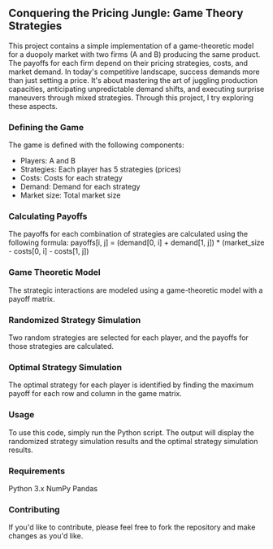## Conquering the Pricing Jungle: Game Theory Strategies 

This project contains a simple implementation of a game-theoretic model for a duopoly market with two firms (A and B) producing the same product. The payoffs for each firm depend on their pricing strategies, costs, and market demand. In today's competitive landscape, success demands more than just setting a price. It's about mastering the art of juggling production capacities, anticipating unpredictable demand shifts, and executing surprise maneuvers through mixed strategies. Through this project, I try exploring these aspects.

### Defining the Game
The game is defined with the following components:
- Players: A and B
- Strategies: Each player has 5 strategies (prices)
- Costs: Costs for each strategy
- Demand: Demand for each strategy
- Market size: Total market size

### Calculating Payoffs
The payoffs for each combination of strategies are calculated using the following formula:
payoffs[i, j] = (demand[0, i] + demand[1, j]) * (market_size - costs[0, i] - costs[1, j])

### Game Theoretic Model
The strategic interactions are modeled using a game-theoretic model with a payoff matrix.

### Randomized Strategy Simulation
Two random strategies are selected for each player, and the payoffs for those strategies are calculated.

### Optimal Strategy Simulation
The optimal strategy for each player is identified by finding the maximum payoff for each row and column in the game matrix.

### Usage
To use this code, simply run the Python script. The output will display the randomized strategy simulation results and the optimal strategy simulation results.

### Requirements
Python 3.x
NumPy
Pandas

### Contributing
If you'd like to contribute, please feel free to fork the repository and make changes as you'd like. 
